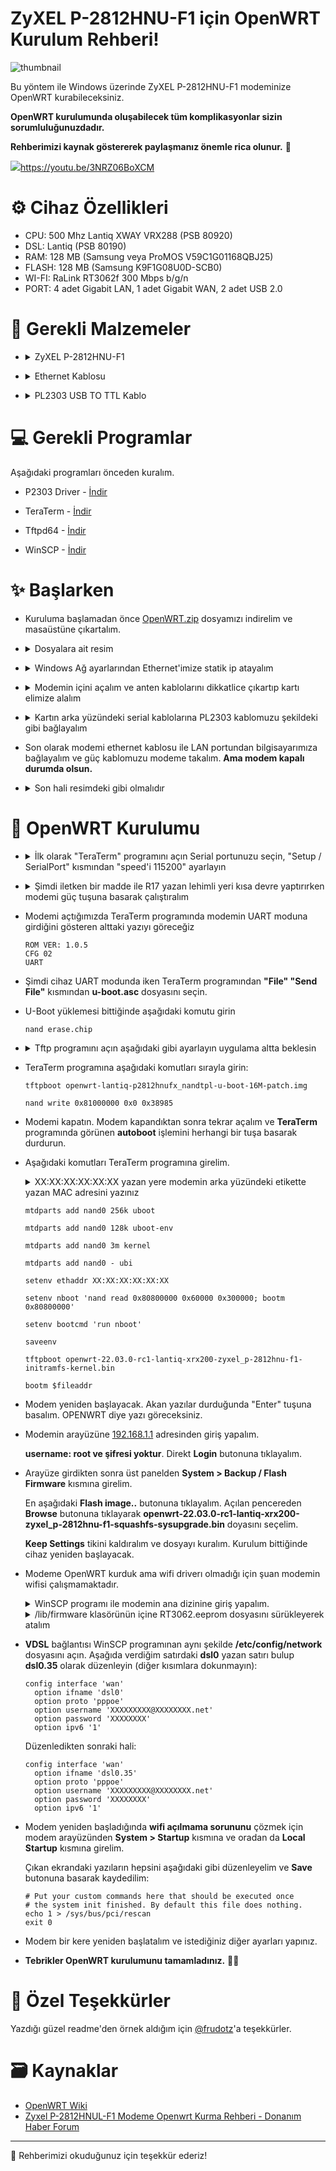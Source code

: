 # ZyXEL P-2812HNU-F1 için OpenWRT Kurulum Rehberi!

![thumbnail](https://github.com/yucellmustafa/openwrt-zyxel-p2812hnu-f1/assets/49123562/e9e57423-b580-4933-87d5-ae3af7da1861)

Bu yöntem ile Windows üzerinde ZyXEL P-2812HNU-F1 modeminize OpenWRT kurabileceksiniz.  

**OpenWRT kurulumunda oluşabilecek tüm komplikasyonlar sizin sorumluluğunuzdadır.**  

**Rehberimizi kaynak göstererek paylaşmanız önemle rica olunur.** 🙏

<p align="left">
  <a href=""><img src="https://img.shields.io/badge/Youtube-Kurulum Video Rehberi-blue?logo=youtube&logoColor=white"/>https://youtu.be/3NRZ06BoXCM</a>
</p>
  

# ⚙️ Cihaz Özellikleri

- CPU: 500 Mhz Lantiq XWAY VRX288 (PSB 80920)
- DSL: Lantiq (PSB 80190)
- RAM: 128 MB (Samsung veya ProMOS V59C1G01168QBJ25)
- FLASH: 128 MB (Samsung K9F1G08U0D-SCB0)
- WI-FI: RaLink RT3062f 300 Mbps b/g/n
- PORT: 4 adet Gigabit LAN, 1 adet Gigabit WAN, 2 adet USB 2.0

# 🧰 Gerekli Malzemeler
- <details>
  <summary>ZyXEL P-2812HNU-F1</summary>

  ![p2812](https://github.com/yucellmustafa/openwrt-zyxel-p2812hnu-f1/assets/49123562/0931a4ed-dd4c-4f5b-9109-5bc66cb36a4e)

</details>

- <details>
  <summary>Ethernet Kablosu</summary>

  ![ethernet-kablosu](https://github.com/yucellmustafa/openwrt-zyxel-p2812hnu-f1/assets/49123562/460a8350-1cfc-4860-9db7-bfbdddb72b97)

</details>

- <details>
  <summary>PL2303 USB TO TTL Kablo</summary>

  ![PL2303](https://github.com/yucellmustafa/openwrt-zyxel-p2812hnu-f1/assets/49123562/0bdf35a7-1b48-43cd-be08-568e10f4cb1b)

</details>

# 💻 Gerekli Programlar
Aşağıdaki programları önceden kuralım.

- P2303 Driver - [İndir](https://github.com/yucellmustafa/openwrt-zyxel-p2812hnu-f1/releases/download/1.0/1-PL2303_Driver.exe)

- TeraTerm - [İndir](https://github.com/yucellmustafa/openwrt-zyxel-p2812hnu-f1/releases/download/1.0/2-teraterm-4.106.exe)

- Tftpd64 - [İndir](https://github.com/yucellmustafa/openwrt-zyxel-p2812hnu-f1/releases/download/1.0/3-Tftpd64-4.64.exe)

- WinSCP - [İndir](https://github.com/yucellmustafa/openwrt-zyxel-p2812hnu-f1/releases/download/1.0/4-WinSCP-5.21.7.exe)

# ✨ Başlarken

- Kuruluma başlamadan önce [OpenWRT.zip](https://github.com/yucellmustafa/openwrt-zyxel-p2812hnu-f1/releases/download/1.0/openwrt.rar) dosyamızı indirelim ve masaüstüne çıkartalım.

- <details>
  <summary>Dosyalara ait resim</summary>

  ![openwrt](https://github.com/yucellmustafa/openwrt-zyxel-p2812hnu-f1/assets/49123562/b251ffba-178d-464a-a11b-5e2d86a56a0f)

</details>

- <details>
  <summary>Windows Ağ ayarlarından Ethernet'imize statik ip atayalım</summary>

  > Denetim Masası\Ağ ve Internet\Ağ Bağlantıları

  ![ethernet-settings](https://github.com/yucellmustafa/openwrt-zyxel-p2812hnu-f1/assets/49123562/e97236c7-922c-4dc0-847c-ebe92348f898)

</details>

- <details>
  <summary>Modemin içini açalım ve anten kablolarını dikkatlice çıkartıp kartı elimize alalım</summary>

  ![p-2812hnu-f1_board_bottom](https://github.com/yucellmustafa/openwrt-zyxel-p2812hnu-f1/assets/49123562/ad81e23f-3d04-4412-ae5d-7bf7ceeac850)

</details>

- <details>
  <summary>Kartın arka yüzündeki serial kablolarına PL2303 kablomuzu şekildeki gibi bağlayalım</summary>

  ![p-2812hnu-f1_board_top](https://github.com/yucellmustafa/openwrt-zyxel-p2812hnu-f1/assets/49123562/5e012f3a-6c66-44a0-a943-01b989452f08)
  
  (Tekli : Siyah) - Yeşil - Beyaz - (Kırmızıyı bağlama)

  ![p-2812hnu-f1_serial](https://github.com/yucellmustafa/openwrt-zyxel-p2812hnu-f1/assets/49123562/02581033-f8a0-4444-9ee8-7b15371abe32)
</details>

- Son olarak modemi ethernet kablosu ile LAN portundan bilgisayarımıza bağlayalım ve güç kablomuzu modeme takalım. **Ama modem kapalı durumda olsun.**

- <details>
  <summary>Son hali resimdeki gibi olmalıdır</summary>

  ![image](https://github.com/yucellmustafa/openwrt-zyxel-p2812hnu-f1/assets/49123562/ee98bafc-9268-4dd5-8a06-f61ab950f455)

</details>

# 🚀 OpenWRT Kurulumu

- <details>
  <summary>İlk olarak "TeraTerm" programını açın Serial portunuzu seçin, "Setup / SerialPort" kısmından "speed'i 115200" ayarlayın</summary>

  ![teratermport](https://github.com/yucellmustafa/openwrt-zyxel-p2812hnu-f1/assets/49123562/a5978332-4d17-43b5-b641-641278d9c186)

  ![teratermspeed](https://github.com/yucellmustafa/openwrt-zyxel-p2812hnu-f1/assets/49123562/71125a0f-27d5-462e-83ac-8464cbf2668b)

</details>

- <details>
  <summary>Şimdi iletken bir madde ile R17 yazan lehimli yeri kısa devre yaptırırken modemi güç tuşuna basarak çalıştıralım</summary>

  ![p-2812hnu-f1_nand](https://github.com/yucellmustafa/openwrt-zyxel-p2812hnu-f1/assets/49123562/239edf62-3143-4c76-a8a5-b4d8817619f8)

</details>

- Modemi açtığımızda TeraTerm programında modemin UART moduna girdiğini gösteren alttaki yazıyı göreceğiz

  ```
  ROM VER: 1.0.5
  CFG 02
  UART
  ```
- Şimdi cihaz UART modunda iken TeraTerm programından **"File" "Send File"** kısmından **u-boot.asc** dosyasını seçin.

- U-Boot yüklemesi bittiğinde aşağıdaki komutu girin

  ```
  nand erase.chip
  ```

- <details>
  <summary>Tftp programını açın aşağıdaki gibi ayarlayın uygulama altta beklesin</summary>

  ![tftpd64](https://github.com/yucellmustafa/openwrt-zyxel-p2812hnu-f1/assets/49123562/8175e7b2-9fd0-48ae-9770-8917cadd3a97)

</details>

- TeraTerm programına aşağıdaki komutları sırayla girin:
  ```
  tftpboot openwrt-lantiq-p2812hnufx_nandtpl-u-boot-16M-patch.img

  nand write 0x81000000 0x0 0x38985
  ```

- Modemi kapatın. Modem kapandıktan sonra tekrar açalım ve **TeraTerm** programında görünen **autoboot** işlemini herhangi bir tuşa basarak durdurun.

- Aşağıdaki komutları TeraTerm programına girelim. 

  <details>
  <summary>XX:XX:XX:XX:XX:XX yazan yere modemin arka yüzündeki etikette yazan MAC adresini yazınız</summary>

  ![p-2812_stickerr](https://github.com/yucellmustafa/openwrt-zyxel-p2812hnu-f1/assets/49123562/b38c7965-e307-4e51-bec3-f5982fb38d76)

  </details>

  ```
  mtdparts add nand0 256k uboot

  mtdparts add nand0 128k uboot-env

  mtdparts add nand0 3m kernel

  mtdparts add nand0 - ubi

  setenv ethaddr XX:XX:XX:XX:XX:XX

  setenv nboot 'nand read 0x80800000 0x60000 0x300000; bootm 0x80800000'

  setenv bootcmd 'run nboot'

  saveenv

  tftpboot openwrt-22.03.0-rc1-lantiq-xrx200-zyxel_p-2812hnu-f1-initramfs-kernel.bin

  bootm $fileaddr
  ```

- Modem yeniden başlayacak. Akan yazılar durduğunda "Enter" tuşuna basalım. OPENWRT diye yazı göreceksiniz.

- Modemin arayüzüne [192.168.1.1](https://192.168.1.1) adresinden giriş yapalım. 

  **username: root ve şifresi yoktur**. Direkt **Login** butonuna tıklayalım.

- Arayüze girdikten sonra üst panelden **System > Backup / Flash Firmware** kısmına girelim.

  En aşağıdaki **Flash image..** butonuna tıklayalım. Açılan pencereden **Browse** butonuna tıklayarak **openwrt-22.03.0-rc1-lantiq-xrx200-zyxel_p-2812hnu-f1-squashfs-sysupgrade.bin** doyasını seçelim.

  **Keep Settings** tikini kaldıralım ve dosyayı kuralım. Kurulum bittiğinde cihaz yeniden başlayacak.

- Modeme OpenWRT kurduk ama wifi driverı olmadığı için şuan modemin wifisi çalışmamaktadır.

  <details>
  <summary>WinSCP programı ile modemin ana dizinine giriş yapalım.</summary>

  ![winscplogin](https://github.com/yucellmustafa/openwrt-zyxel-p2812hnu-f1/assets/49123562/64be1765-8ff1-46e8-9cf7-b3a42852d69f)

  </details>

  <details>
  <summary>/lib/firmware klasörünün içine RT3062.eeprom dosyasını sürükleyerek atalım</summary>

  ![winscpfirmware](https://github.com/yucellmustafa/openwrt-zyxel-p2812hnu-f1/assets/49123562/d581ca08-9914-4339-99e0-d8d12eedb1b1)

  </details>

- **VDSL** bağlantısı WinSCP programınan aynı şekilde **/etc/config/network** dosyasını açın. Aşağıda verdiğim satırdaki **dsl0** yazan satırı bulup **dsl0.35** olarak düzenleyin (diğer kısımlara dokunmayın):

  ```
  config interface 'wan'
    option ifname 'dsl0'
    option proto 'pppoe'
    option username 'XXXXXXXXX@XXXXXXXX.net'
    option password 'XXXXXXXX'
    option ipv6 '1'
  ```

  Düzenledikten sonraki hali:
  ```
  config interface 'wan'
    option ifname 'dsl0.35'
    option proto 'pppoe'
    option username 'XXXXXXXXX@XXXXXXXX.net'
    option password 'XXXXXXXX'
    option ipv6 '1'
  ```

- Modem yeniden başladığında **wifi açılmama sorununu** çözmek için modem arayüzünden **System > Startup** kısmına ve oradan da **Local Startup** kısmına girelim. 

  Çıkan ekrandaki yazıların hepsini aşağıdaki gibi düzenleyelim ve **Save** butonuna basarak kaydedilim:

  ```
  # Put your custom commands here that should be executed once
  # the system init finished. By default this file does nothing.
  echo 1 > /sys/bus/pci/rescan
  exit 0
  ```

- Modem bir kere yeniden başlatalım ve istediğiniz diğer ayarları yapınız. 

- **Tebrikler OpenWRT kurulumunu tamamladınız.** 👏👏

# 💖 Özel Teşekkürler
Yazdığı güzel readme'den örnek aldığım için [@frudotz](https://github.com/frudotz)'a teşekkürler.  

# 🗃️ Kaynaklar
- [OpenWRT Wiki](https://openwrt.org/toh/zyxel/p-2812hnu-f1)
- [Zyxel P-2812HNUL-F1 Modeme Openwrt Kurma Rehberi - Donanım Haber Forum](https://forum.donanimhaber.com/zyxel-p-2812hnul-f1-modeme-openwrt-kurma-rehberi--134393534)

-----------
🎀 Rehberimizi okuduğunuz için teşekkür ederiz!  
